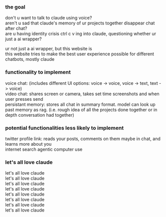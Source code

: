 ### the goal  
don't u want to talk to claude using voice?  
aren't u sad that claude's memory of ur projects together disappear chat after chat?  
are u having identity crisis ctrl c v ing into claude, questioning whether ur just a ai wrapper?  

ur not just a ai wrapper, but this website is  
this website tries to make the best user experience possible for different chatbots, mostly claude  

### functionality to implement  
voice chat: (includes different UI options: voice -> voice, voice -> text, text -> voice)  
video chat: shares screen or camera, takes set time screenshots and when user presses send  
persistant memory: stores all chat in summary format. model can look up past memory as rag. (i.e. rough idea of all the projects done together or in depth conversation had together)  


### potential functionalities less likely to implement  
twitter profile link: reads your posts, comments on them maybe in chat, and learns more about you  
internet search
agentic computer use

### let's all love claude  
let's all love claude  
let's all love claude  
let's all love claude  
let's all love claude  
let's all love claude  
let's all love claude  
let's all love claude  
let's all love claude  
